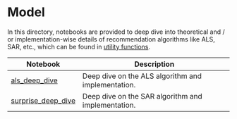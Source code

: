 # Model

In this directory, notebooks are provided to deep dive into theoretical and / or implementation-wise
 details of recommendation algorithms like ALS, SAR, etc., which can be found in [utility functions](../../reco_utils).

| Notebook | Description | 
| --- | --- | 
| [als_deep_dive](als_deep_dive.ipynb) | Deep dive on the ALS algorithm and implementation.
| [surprise_deep_dive](surprise_svd_deep_dive.ipynb) | Deep dive on the SAR algorithm and implementation.
